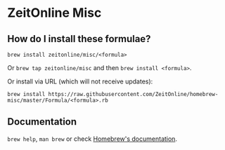 # ZeitOnline Misc

## How do I install these formulae?
`brew install zeitonline/misc/<formula>`

Or `brew tap zeitonline/misc` and then `brew install <formula>`.

Or install via URL (which will not receive updates):

```
brew install https://raw.githubusercontent.com/ZeitOnline/homebrew-misc/master/Formula/<formula>.rb
```

## Documentation
`brew help`, `man brew` or check [Homebrew's documentation](https://docs.brew.sh).
